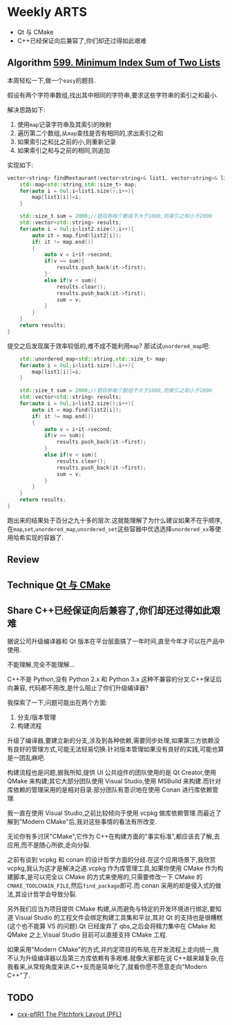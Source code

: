 # Weekly ARTS

- Qt 与 CMake
- C++已经保证向后兼容了,你们却还过得如此艰难

## Algorithm [599. Minimum Index Sum of Two Lists](https://leetcode.com/problems/minimum-index-sum-of-two-lists/)

本周轻松一下,做一个`easy`的题目.

假设有两个字符串数组,找出其中相同的字符串,要求这些字符串的索引之和最小.

解决思路如下:

1. 使用`map`记录字符串及其索引的映射
2. 遍历第二个数组,从`map`查找是否有相同的,求出索引之和
3. 如果索引之和比之前的小,则重新记录
4. 如果索引之和与之前的相同,则追加

实现如下:

```C++
vector<string> findRestaurant(vector<string>& list1, vector<string>& list2) {
    std::map<std::string,std::size_t> map;
    for(auto i = 0ul;i<list1.size();i++){
        map[list1[i]]=i;
    }

    std::size_t sum = 2000;//题目称每个数组不大于1000,则索引之和小于2000
    std::vector<std::string> results;
    for(auto i = 0ul;i<list2.size();i++){
        auto it = map.find(list2[i]);
        if( it != map.end())
        {
            auto v = i+it->second;
            if(v == sum){
                results.push_back(it->first);
            }
            else if(v < sum){
                results.clear();
                results.push_back(it->first);
                sum = v;
            }
        }
    }
    return results;
}
```

提交之后发现属于效率较低的,难不成不能利用`map`? 那试试`unordered_map`吧:

```C++
    std::unordered_map<std::string,std::size_t> map;
    for(auto i = 0ul;i<list1.size();i++){
        map[list1[i]]=i;
    }

    std::size_t sum = 2000;//题目称每个数组不大于1000,则索引之和小于2000
    std::vector<std::string> results;
    for(auto i = 0ul;i<list2.size();i++){
        auto it = map.find(list2[i]);
        if( it != map.end())
        {
            auto v = i+it->second;
            if(v == sum){
                results.push_back(it->first);
            }
            else if(v < sum){
                results.clear();
                results.push_back(it->first);
                sum = v;
            }
        }
    }
    return results;
}
```

跑出来的结果处于百分之九十多的层次.这就能理解了为什么建议如果不在乎顺序,在`map`,`set`,`unordered_map`,`unordered_set`这些容器中优选选择`unordered_xx`等使用哈希实现的容器了.

## Review

## Technique [Qt 与 CMake](QtVsCMake.md)

## Share C++已经保证向后兼容了,你们却还过得如此艰难

据说公司升级编译器和 Qt 版本在平台层面搞了一年时间,直至今年才可以在产品中使用.

不能理解,完全不能理解...

C++不是 Python,没有 Python 2.x 和 Python 3.x 这种不兼容的分叉.C++保证后向兼容, 代码都不用改,是什么阻止了你们升级编译器?

我探索了一下,问题可能出在两个方面:

1. 分支/版本管理
2. 构建流程

升级了编译器,要建立新的分支,涉及到各种依赖,需要同步处理,如果第三方依赖没有良好的管理方式,可能无法轻易切换.针对版本管理如果没有良好的实践,可能也算是一团乱麻吧.

构建流程也是问题,据我所知,提供 UI 公共组件的团队使用的是 Qt Creator,使用 QMake 来构建;其它大部分团队使用 Visual Studio,使用 MSBuild 来构建.而针对库依赖的管理采用的是相对目录.部分团队有意识地在使用 Conan 进行库依赖管理.

我一直在使用 Visual Studio,之前比较倾向于使用 vcpkg 做库依赖管理.而最近了解到"Modern CMake"后,我对这些事情的看法有所改变.

无论你有多讨厌"CMake",它作为 C++在构建方面的"事实标准",都应该去了解,去应用,而不是随心所欲,走向分裂.

之前有谈到 vcpkg 和 conan 的设计哲学方面的分歧.在这个应用场景下,我欣赏 vcpkg,我认为这才是解决之道.vcpkg 作为库管理工具,如果你使用 CMake 作为构建脚本,是可以完全以 CMake 的方式来使用的,只需要修改一下 CMake 的`CMAKE_TOOLCHAIN_FILE`,然后`find_package`即可.而 conan 采用的却是侵入式的做法,其设计哲学会导致分裂.

另外我们应当为项目提供 CMake 构建,从而避免与特定的开发环境进行绑定,要知道 Visual Studio 的工程文件会绑定构建工具集和平台,其对 Qt 的支持也是很糟糕(这个也不能算 VS 的问题).Qt 已经废弃了 qbs,之后会将精力集中在 CMake 和 QMake 之上.Visual Studio 目前可以直接支持 CMake 工程.

如果采用"Modern CMake"的方式,并约定项目的布局,在开发流程上走向统一,我不认为升级编译器以及第三方库依赖有多艰难.就像大家都在说 C++越来越复杂,在我看来,从常规角度来讲,C++反而是简单化了,就看你愿不愿意走向"Modern C++"了.

## TODO

- [cxx-pflR1 The Pitchfork Layout (PFL)](https://api.csswg.org/bikeshed/?force=1&url=https://raw.githubusercontent.com/vector-of-bool/pitchfork/develop/data/spec.bs)
